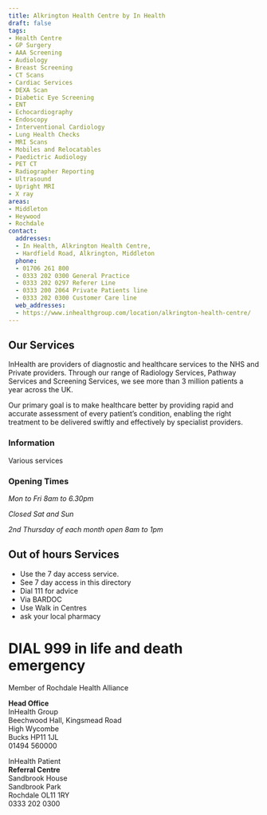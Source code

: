 ```yaml
---
title: Alkrington Health Centre by In Health
draft: false
tags:
- Health Centre
- GP Surgery
- AAA Screening
- Audiology
- Breast Screening
- CT Scans
- Cardiac Services
- DEXA Scan
- Diabetic Eye Screening
- ENT
- Echocardiography
- Endoscopy
- Interventional Cardiology
- Lung Health Checks
- MRI Scans
- Mobiles and Relocatables
- Paedictric Audiology
- PET CT
- Radiographer Reporting
- Ultrasound
- Upright MRI
- X ray
areas:
- Middleton
- Heywood
- Rochdale
contact:
  addresses:
  - In Health, Alkrington Health Centre,
  - Hardfield Road, Alkrington, Middleton
  phone:
  - 01706 261 800
  - 0333 202 0300 General Practice
  - 0333 202 0297 Referer Line
  - 0333 200 2064 Private Patients line
  - 0333 202 0300 Customer Care line
  web_addresses:
  - https://www.inhealthgroup.com/location/alkrington-health-centre/
---
```

## Our Services  

InHealth are providers of diagnostic and healthcare services to the NHS and Private providers.  Through our range of Radiology Services, Pathway Services and Screening Services, we see more than 3 million patients a year across the UK.

Our primary goal is to make healthcare better by providing rapid and accurate assessment of every patient’s condition, enabling the right treatment to be delivered swiftly and effectively by specialist providers.

### Information
Various services

### Opening Times
*Mon to Fri 8am to 6.30pm*   

*Closed Sat and Sun*   

*2nd Thursday of each month open 8am to 1pm*  

## Out of hours Services   
- Use the 7 day access service.   
- See 7 day access in this directory   
- Dial 111 for advice   
- Via BARDOC   
- Use Walk in Centres   
- ask your local pharmacy   

# DIAL 999 in life and death emergency   

Member of Rochdale Health Alliance   

**Head Office**  
InHealth Group  
Beechwood Hall, Kingsmead Road  
High Wycombe  
Bucks  HP11 1JL  
01494 560000

InHealth Patient   
**Referral Centre**  
Sandbrook House  
Sandbrook Park  
Rochdale   OL11 1RY  
0333 202 0300   

